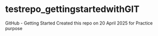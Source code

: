 # testrepo_gettingstartedwithGIT
GitHub - Getting Started
Created this repo on 20 April 2025 for Practice purpose
 
